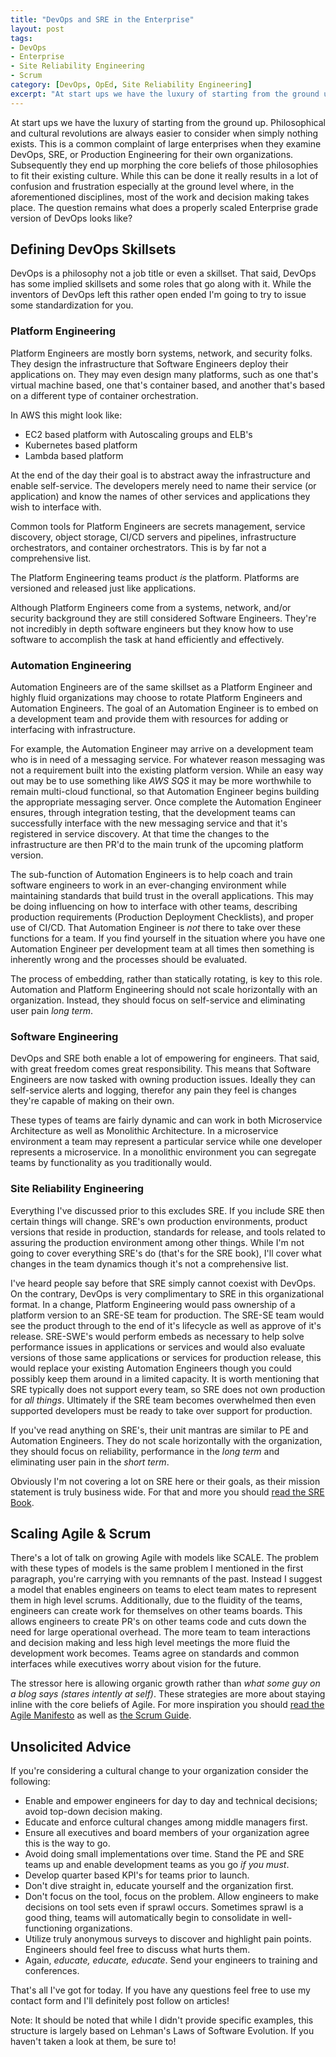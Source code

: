 ```yaml
---
title: "DevOps and SRE in the Enterprise"
layout: post
tags:
- DevOps
- Enterprise
- Site Reliability Engineering
- Scrum
category: [DevOps, OpEd, Site Reliability Engineering]
excerpt: "At start ups we have the luxury of starting from the ground up. Philosophical and cultural revolutions are always easier to consider when simply nothing exists. This is a common complaint of large enterprises when they examine DevOps, SRE, or Production Engineering for their own organizations. Subsequently they end up morphing the core beliefs of those philosophies to fit their existing culture. While this can be done it really results in a lot of confusion and frustration especially at the ground level where, in the aforementioned disciplines, most of the work and decision making takes place. The question remains what does a properly scaled Enterprise grade version of DevOps looks like?"
---
```


At start ups we have the luxury of starting from the ground up. Philosophical and cultural revolutions are always easier to consider when simply nothing exists. This is a common complaint of large enterprises when they examine DevOps, SRE, or Production Engineering for their own organizations. Subsequently they end up morphing the core beliefs of those philosophies to fit their existing culture. While this can be done it really results in a lot of confusion and frustration especially at the ground level where, in the aforementioned disciplines, most of the work and decision making takes place. The question remains what does a properly scaled Enterprise grade version of DevOps looks like?

## Defining DevOps Skillsets

DevOps is a philosophy not a job title or even a skillset. That said, DevOps has some implied skillsets and some roles that go along with it. While the inventors of DevOps left this rather open ended I'm going to try to issue some standardization for you.

### Platform Engineering

Platform Engineers are mostly born systems, network, and security folks. They design the infrastructure that Software Engineers deploy their applications on. They may even design many platforms, such as one that's virtual machine based, one that's container based, and another that's based on a different type of container orchestration.

In AWS this might look like:
* EC2 based platform with Autoscaling groups and ELB's
* Kubernetes based platform
* Lambda based platform

At the end of the day their goal is to abstract away the infrastructure and enable self-service. The developers merely need to name their service (or application) and know the names of other services and applications they wish to interface with.

Common tools for Platform Engineers are secrets management, service discovery, object storage, CI/CD servers and pipelines, infrastructure orchestrators, and container orchestrators. This is by far not a comprehensive list.

The Platform Engineering teams product _is_ the platform. Platforms are versioned and released just like applications.

Although Platform Engineers come from a systems, network, and/or security background they are still considered Software Engineers. They're not incredibly in depth software engineers but they know how to use software to accomplish the task at hand efficiently and effectively.

### Automation Engineering

Automation Engineers are of the same skillset as a Platform Engineer and highly fluid organizations may choose to rotate Platform Engineers and Automation Engineers. The goal of an Automation Engineer is to embed on a development team and provide them with resources for adding or interfacing with infrastructure.

For example, the Automation Engineer may arrive on a development team who is in need of a messaging service. For whatever reason messaging was not a requirement built into the existing platform version. While an easy way out may be to use something like _AWS SQS_ it may be more worthwhile to remain multi-cloud functional, so that Automation Engineer begins building the appropriate messaging server. Once complete the Automation Engineer ensures, through integration testing, that the development teams can successfully interface with the new messaging service and that it's registered in service discovery. At that time the changes to the infrastructure are then PR'd to the main trunk of the upcoming platform version.

The sub-function of Automation Engineers is to help coach and train software engineers to work in an ever-changing environment while maintaining standards that build trust in the overall applications. This may be doing influencing on how to interface with other teams, describing production requirements (Production Deployment Checklists), and proper use of CI/CD. That Automation Engineer is _not_ there to take over these functions for a team. If you find yourself in the situation where you have one Automation Engineer per development team at all times then something is inherently wrong and the processes should be evaluated.

The process of embedding, rather than statically rotating, is key to this role. Automation and Platform Engineering should not scale horizontally with an organization. Instead, they should focus on self-service and eliminating user pain _long term_.

### Software Engineering

DevOps and SRE both enable a lot of empowering for engineers. That said, with great freedom comes great responsibility. This means that Software Engineers are now tasked with owning production issues. Ideally they can self-service alerts and logging, therefor any pain they feel is changes they're capable of making on their own.

These types of teams are fairly dynamic and can work in both Microservice Architecture as well as Monolithic Architecture. In a microservice environment a team may represent a particular service while one developer represents a microservice. In a monolithic environment you can segregate teams by functionality as you traditionally would.

### Site Reliability Engineering

Everything I've discussed prior to this excludes SRE. If you include SRE then certain things will change. SRE's own production environments, product versions that reside in production, standards for release, and tools related to assuring the production environment among other things. While I'm not going to cover everything SRE's do (that's for the SRE book), I'll cover what changes in the team dynamics though it's not a comprehensive list.

I've heard people say before that SRE simply cannot coexist with DevOps. On the contrary, DevOps is very complimentary to SRE in this organizational format. In a change, Platform Engineering would pass ownership of a platform version to an SRE-SE team for production. The SRE-SE team would see the product through to the end of it's lifecycle as well as approve of it's release. SRE-SWE's would perform embeds as necessary to help solve performance issues in applications or services and would also evaluate versions of those same applications or services for production release, this would replace your existing Automation Engineers though you could possibly keep them around in a limited capacity. It is worth mentioning that SRE typically does not support every team, so SRE does not own production for _all things_. Ultimately if the SRE team becomes overwhelmed then even supported developers must be ready to take over support for production.

If you've read anything on SRE's, their unit mantras are similar to PE and Automation Engineers. They do not scale horizontally with the organization, they should focus on reliability, performance in the _long term_ and eliminating user pain in the _short term_.

Obviously I'm not covering a lot on SRE here or their goals, as their mission statement is truly business wide. For that and more you should [read the SRE Book](https://landing.google.com/sre/book/index.html).

## Scaling Agile & Scrum

There's a lot of talk on growing Agile with models like SCALE. The problem with these types of models is the same problem I mentioned in the first paragraph, you're carrying with you remnants of the past. Instead I suggest a model that enables engineers on teams to elect team mates to represent them in high level scrums. Additionally, due to the fluidity of the teams, engineers can create work for themselves on other teams boards. This allows engineers to create PR's on other teams code and cuts down the need for large operational overhead. The more team to team interactions and decision making and less high level meetings the more fluid the development work becomes. Teams agree on standards and common interfaces while executives worry about vision for the future.

The stressor here is allowing organic growth rather than _what some guy on a blog says (stares intently at self)_. These strategies are more about staying inline with the core beliefs of Agile. For more inspiration you should [read the Agile Manifesto](http://agilemanifesto.org/) as well as [the Scrum Guide](http://www.scrumguides.org/docs/scrumguide/v2017/2017-Scrum-Guide-US.pdf#zoom=100).

## Unsolicited Advice

If you're considering a cultural change to your organization consider the following:

* Enable and empower engineers for day to day and technical decisions; avoid top-down decision making.
* Educate and enforce cultural changes among middle managers first.
* Ensure all executives and board members of your organization agree this is the way to go.
* Avoid doing small implementations over time. Stand the PE and SRE teams up and enable development teams as you go _if you must_.
* Develop quarter based KPI's for teams prior to launch.
* Don't dive straight in, educate yourself and the organization first.
* Don't focus on the tool, focus on the problem. Allow engineers to make decisions on tool sets even if sprawl occurs. Sometimes sprawl is a good thing, teams will automatically begin to consolidate in well-functioning organizations.
* Utilize truly anonymous surveys to discover and highlight pain points. Engineers should feel free to discuss what hurts them.
* Again, _educate, educate, educate_. Send your engineers to training and conferences.

That's all I've got for today. If you have any questions feel free to use my contact form and I'll definitely post follow on articles!

Note: It should be noted that while I didn't provide specific examples, this structure is largely based on Lehman's Laws of Software Evolution. If you haven't taken a look at them, be sure to!
